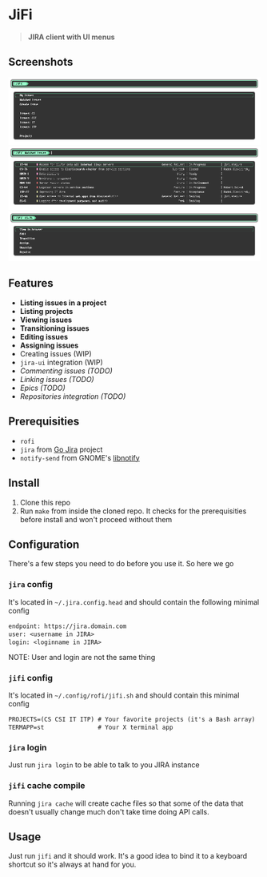 # JiFi

> **JIRA client with UI menus**

## Screenshots

![Main menu](https://raw.githubusercontent.com/blufor/jifi/master/screenshots/jifi1.png)
![Issues list](https://raw.githubusercontent.com/blufor/jifi/master/screenshots/jifi2.png)
![Issue actions](https://raw.githubusercontent.com/blufor/jifi/master/screenshots/jifi3.png)

## Features

- **Listing issues in a project**
- **Listing projects**
- **Viewing issues**
- **Transitioning issues**
- **Editing issues**
- **Assigning issues**
- Creating issues (WIP)
- `jira-ui` integration (WIP)
- _Commenting issues (TODO)_
- _Linking issues (TODO)_
- _Epics (TODO)_
- _Repositories integration (TODO)_

## Prerequisities

- `rofi`
- `jira` from [Go Jira](https://github.com/go-jira/jira) project
- `notify-send` from GNOME's [libnotify](https://github.com/GNOME/libnotify)

## Install

1. Clone this repo
2. Run `make` from inside the cloned repo. It checks for the prerequisities before install and won't proceed without them

## Configuration

There's a few steps you need to do before you use it. So here we go

### `jira` config

It's located in `~/.jira.config.head` and should contain the following minimal config

```
endpoint: https://jira.domain.com
user: <username in JIRA>
login: <loginname in JIRA>

```

NOTE: User and login are not the same thing

### `jifi` config

It's located in `~/.config/rofi/jifi.sh` and should contain this minimal config

```
PROJECTS=(CS CSI IT ITP) # Your favorite projects (it's a Bash array)
TERMAPP=st               # Your X terminal app
```

### `jira` login

Just run `jira login` to be able to talk to you JIRA instance

### `jifi` cache compile

Running `jira cache` will create cache files so that some of the data that doesn't usually change much don't take time doing API calls.

## Usage

Just run `jifi` and it should work. It's a good idea to bind it to a keyboard shortcut so it's always at hand for you.
